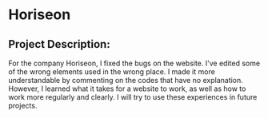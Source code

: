 # Horiseon

## Project Description:

For the company Horiseon, I fixed the bugs on the website. I've edited some of the wrong elements used in the wrong place. I made it more understandable by commenting on the codes that have no explanation. However, I learned what it takes for a website to work, as well as how to work more regularly and clearly. I will try to use these experiences in future projects.
